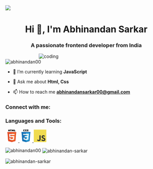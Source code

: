<img src="https://1.bp.blogspot.com/-7A4WynwLsMw/XbBpCXG8fHI/AAAAAAAAMt4/uOa1bpLskYgrwGbllhSu2SDj_Mig8SXJQCLcBGAsYHQ/s1600/2000_600px.gif"/>

<h1 align="center">Hi 👋, I'm Abhinandan Sarkar</h1>
<h3 align="center">A passionate frontend developer from India</h3>
<img align="right" alt="coding"  width="400px" src="https://cdn.dribbble.com/users/1162077/screenshots/3848914/programmer.gif"/>
<p align="left"> <img src="https://komarev.com/ghpvc/?username=abhinandan00&label=Profile%20views&color=0e75b6&style=flat" alt="abhinandan00" /> </p>

- 🌱 I’m currently learning **JavaScript**

- 💬 Ask me about **Html, Css**

- 📫 How to reach me **abhinandansarkar00@gmail.com**

<h3 align="left">Connect with me:</h3>
<p align="left">
</p>

<h3 align="left">Languages and Tools:</h3>
<p align="left"><a href="https://www.w3.org/html/" target="_blank" rel="noreferrer"> <img src="https://raw.githubusercontent.com/devicons/devicon/master/icons/html5/html5-original-wordmark.svg" alt="html5" width="40" height="40"/> </a><a href="https://www.w3schools.com/css/" target="_blank" rel="noreferrer"><img src="https://raw.githubusercontent.com/devicons/devicon/master/icons/css3/css3-original-wordmark.svg" alt="css3" width="40" height="40"/> <a href="https://developer.mozilla.org/en-US/docs/Web/JavaScript" target="_blank" rel="noreferrer"> <img src="https://raw.githubusercontent.com/devicons/devicon/master/icons/javascript/javascript-original.svg" alt="javascript" width="40" height="40"/> </a> </p>

<p><img align="left" src="https://github-readme-stats.vercel.app/api/top-langs?username=abhinandan-sarkar&show_icons=true&locale=en&layout=compact" alt="abhinandan00" /></p>

<p>&nbsp;<img align="center" src="https://github-readme-stats.vercel.app/api?username=abhinandan-sarkar&show_icons=true&locale=en" alt="abhinandan-sarkar" /></p>

<p><img align="center" src="https://github-readme-streak-stats.herokuapp.com/?user=abhinandan-sarkar&" alt="abhinandan-sarkar" /></p>
